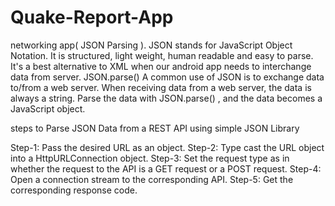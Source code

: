 # Quake-Report-App
networking app( JSON Parsing ). 
JSON stands for JavaScript Object Notation.
It is structured, light weight, human readable and easy to parse. 
It's a best alternative to XML when our android app needs to interchange data from server.
JSON.parse() A common use of JSON is to exchange data to/from a web server. When receiving data from a web server, the data is always a string. Parse the data with JSON.parse() , and the data becomes a JavaScript object.

steps to Parse JSON Data from a REST API using simple JSON Library

Step-1: Pass the desired URL as an object.
Step-2: Type cast the URL object into a HttpURLConnection object.
Step-3: Set the request type as in whether the request to the API is a GET request or a POST request.
Step-4: Open a connection stream to the corresponding API.
Step-5: Get the corresponding response code.
